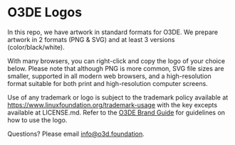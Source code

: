 # O3DE Logos

In this repo, we have artwork in standard formats for O3DE. We prepare artwork in 2 formats (PNG & SVG) and at least 3 versions (color/black/white).

With many browsers, you can right-click and copy the logo of your choice below. Please note that although PNG is more common, SVG file sizes are smaller, supported in all modern web browsers, and a high-resolution format suitable for both print and high-resolution computer screens.

Use of any trademark or logo is subject to the trademark policy available at https://www.linuxfoundation.org/trademark-usage with the key excepts available at LICENSE.md. Refer to the [O3DE Brand Guide](https://o3de.org/brand-guidelines/) for guidelines on how to use the logo.

Questions? Please email info@o3d.foundation.
